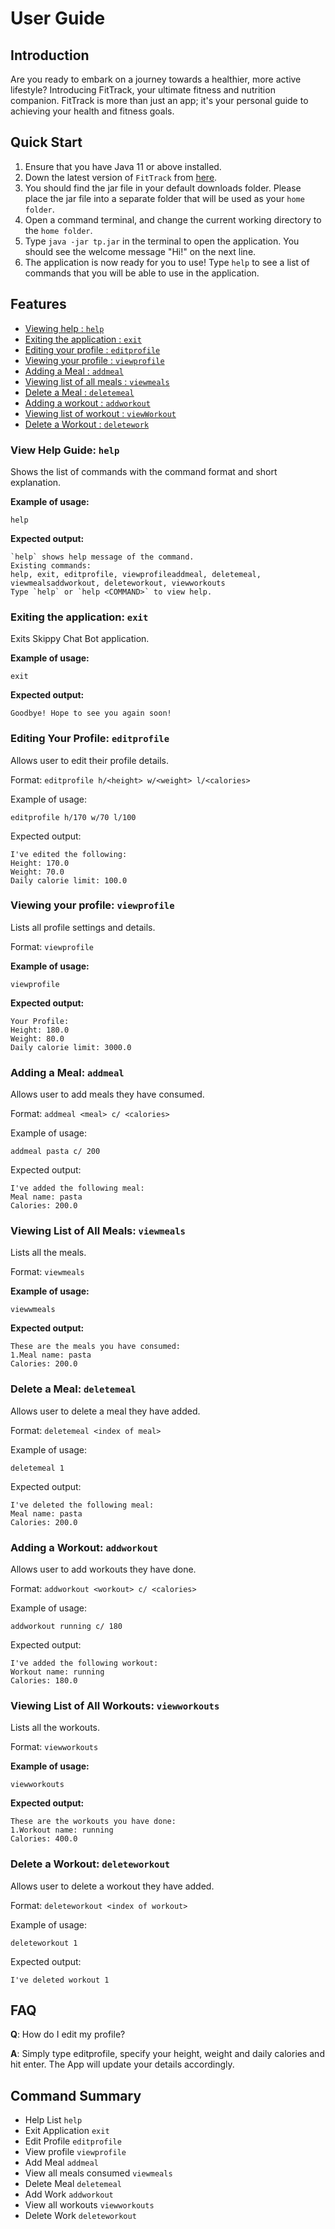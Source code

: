 # User Guide

## Introduction

Are you ready to embark on a journey towards a healthier, 
more active lifestyle? Introducing FitTrack, 
your ultimate fitness and nutrition companion. 
FitTrack is more than just an app; 
it's your personal guide to achieving your health and fitness goals.

## Quick Start

1. Ensure that you have Java 11 or above installed.
2. Down the latest version of `FitTrack` from [here](https://github.com/AY2324S1-CS2113-W12-4/tp/releases).
3. You should find the jar file in your default downloads folder. Please place the jar file into a separate folder that will be used as your `home folder`.
4. Open a command terminal, and change the current working directory to the `home folder`.
5. Type ```java -jar tp.jar``` in the terminal to open the application. You should see the welcome message "Hi!" on the next line.
6. The application is now ready for you to use! Type `help` to see a list of commands that you will be able to use in the application.


## Features 

* [Viewing help : `help`](#View-Help-Guide-help)
* [Exiting the application : `exit`](#Exiting-the-application-exit)
* [Editing your profile : `editprofile`](#editing-your-profile-editprofile)
* [Viewing your profile : `viewprofile`](#viewing-your-profile-viewprofile)
* [Adding a Meal : `addmeal`](#adding-a-meal-addmeal)
* [Viewing list of all meals : `viewmeals`](#viewing-list-of-all-meals-viewmeals)
* [Delete a Meal : `deletemeal`](#delete-a-meal-deletemeal)
* [Adding a workout : `addworkout`](#adding-a-workout-addworkout)
* [Viewing list of workout : `viewWorkout`](#viewing-list-of-all-workouts-viewworkouts)
* [Delete a Workout : `deletework`](#delete-a-workout-deleteworkout)


### View Help Guide: `help`
Shows the list of commands with the command format and short explanation.

**Example of usage:**

```
help
```

**Expected output:**
```
`help` shows help message of the command.
Existing commands:
help, exit, editprofile, viewprofileaddmeal, deletemeal, viewmealsaddworkout, deleteworkout, viewworkouts
Type `help` or `help <COMMAND>` to view help.
```

### Exiting the application: `exit`
Exits Skippy Chat Bot application.

**Example of usage:**

```
exit
```

**Expected output:**
```
Goodbye! Hope to see you again soon!
```

### Editing Your Profile: `editprofile`
Allows user to edit their profile details.

Format: `editprofile h/<height> w/<weight> l/<calories>`

Example of usage: 
```
editprofile h/170 w/70 l/100
```
Expected output:
```
I've edited the following:
Height: 170.0
Weight: 70.0
Daily calorie limit: 100.0
```

### Viewing your profile: `viewprofile`
Lists all profile settings and details.

Format: `viewprofile`

**Example of usage:**
```
viewprofile
```

**Expected output:**
```
Your Profile:
Height: 180.0
Weight: 80.0
Daily calorie limit: 3000.0

```

### Adding a Meal: `addmeal`
Allows user to add meals they have consumed.

Format: `addmeal <meal> c/ <calories>`

Example of usage:
```
addmeal pasta c/ 200
```
Expected output:
```
I've added the following meal:
Meal name: pasta 
Calories: 200.0
```

### Viewing List of All Meals: `viewmeals`
Lists all the meals.

Format: `viewmeals`

**Example of usage:**
```
viewwmeals
```

**Expected output:**
```
These are the meals you have consumed: 
1.Meal name: pasta
Calories: 200.0

```

### Delete a Meal: `deletemeal`
Allows user to delete a meal they have added.

Format: `deletemeal <index of meal>`

Example of usage:
```
deletemeal 1
```
Expected output:
```
I've deleted the following meal:
Meal name: pasta 
Calories: 200.0
```

### Adding a Workout: `addworkout`
Allows user to add workouts they have done.

Format: `addworkout <workout> c/ <calories>`

Example of usage:
```
addworkout running c/ 180
```
Expected output:
```
I've added the following workout:
Workout name: running 
Calories: 180.0
```

### Viewing List of All Workouts: `viewworkouts`
Lists all the workouts.

Format: `viewworkouts`

**Example of usage:**
```
viewworkouts
```

**Expected output:**
```
These are the workouts you have done: 
1.Workout name: running
Calories: 400.0
```

### Delete a Workout: `deleteworkout`
Allows user to delete a workout they have added.

Format: `deleteworkout <index of workout>`

Example of usage:
```
deleteworkout 1
```
Expected output:
```
I've deleted workout 1
```

## FAQ

**Q**: How do I edit my profile? 

**A**: Simply type editprofile, specify your height, weight and daily calories and hit enter. The App will update your details accordingly.

## Command Summary

* Help List `help`
* Exit Application `exit`
* Edit Profile `editprofile`
* View profile `viewprofile`
* Add Meal `addmeal`
* View all meals consumed `viewmeals`
* Delete Meal `deletemeal`
* Add Work `addworkout`
* View all workouts `viewworkouts`
* Delete Work `deleteworkout`

